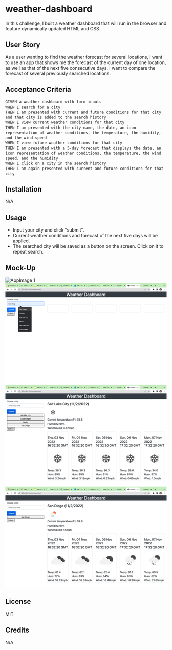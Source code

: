 # weather-dashboard
In this challenge, I built a weather dashboard that will run in the browser and feature dynamically updated HTML and CSS.

## User Story
As a user wanting to find the weather forecast for several locations, I want to use an app that shows me the forecast of the current day of one location, as well as that of the next five consecutive days. I want to compare the forecast of several previously searched locations. 


## Acceptance Criteria

```
GIVEN a weather dashboard with form inputs
WHEN I search for a city
THEN I am presented with current and future conditions for that city and that city is added to the search history
WHEN I view current weather conditions for that city
THEN I am presented with the city name, the date, an icon representation of weather conditions, the temperature, the humidity, and the wind speed
WHEN I view future weather conditions for that city
THEN I am presented with a 5-day forecast that displays the date, an icon representation of weather conditions, the temperature, the wind speed, and the humidity
WHEN I click on a city in the search history
THEN I am again presented with current and future conditions for that city
```

## Installation 

N/A

## Usage
- Input your city and click "submit".
- Current weather conditions and forecast of the next five days will be applied.
- The searched city will be saved as a button on the screen. Click on it to repeat search. 

## Mock-Up

![AppImage 1](./assets/Images/Weather1.png)
![AppImage 2](./assets/Images/Weather2.png)
![AppImage 4](./assets/Images/Weather4.png)
![AppImage 5](./assets/Images/Weather5.png)

## License 
MIT

## Credits
N/A